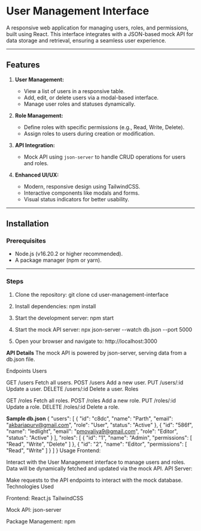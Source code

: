 # **User Management Interface**

A responsive web application for managing users, roles, and permissions, built using React. This interface integrates with a JSON-based mock API for data storage and retrieval, ensuring a seamless user experience.

---

## **Features**

1. **User Management:**
   - View a list of users in a responsive table.
   - Add, edit, or delete users via a modal-based interface.
   - Manage user roles and statuses dynamically.

2. **Role Management:**
   - Define roles with specific permissions (e.g., Read, Write, Delete).
   - Assign roles to users during creation or modification.

3. **API Integration:**
   - Mock API using `json-server` to handle CRUD operations for users and roles.

4. **Enhanced UI/UX:**
   - Modern, responsive design using TailwindCSS.
   - Interactive components like modals and forms.
   - Visual status indicators for better usability.

---

## **Installation**

### Prerequisites
- Node.js (v16.20.2 or higher recommended).
- A package manager (npm or yarn).

---

### **Steps**

1. Clone the repository:
   git clone <repository-url>
   cd user-management-interface

2. Install dependencies:
npm install

3. Start the development server:
npm start

4. Start the mock API server:
npx json-server --watch db.json --port 5000

5. Open your browser and navigate to:
http://localhost:3000


**API Details**
The mock API is powered by json-server, serving data from a db.json file.

Endpoints
Users

GET /users
Fetch all users.
POST /users
Add a new user.
PUT /users/:id
Update a user.
DELETE /users/:id
Delete a user.
Roles

GET /roles
Fetch all roles.
POST /roles
Add a new role.
PUT /roles/:id
Update a role.
DELETE /roles/:id
Delete a role.


**Sample db.json**
{
  "users": [
    {
      "id": "c8dc",
      "name": "Parth",
      "email": "akbariapurv@gmail.com",
      "role": "User",
      "status": "Active"
    },
    {
      "id": "586f",
      "name": "ledlight",
      "email": "pmovaliya9@gmail.com",
      "role": "Editor",
      "status": "Active"
    }
  ],
  "roles": [
    {
      "id": "1",
      "name": "Admin",
      "permissions": [
        "Read",
        "Write",
        "Delete"
      ]
    },
    {
      "id": "2",
      "name": "Editor",
      "permissions": [
        "Read",
        "Write"
      ]
    }
  ]
}
Usage
Frontend:

Interact with the User Management interface to manage users and roles.
Data will be dynamically fetched and updated via the mock API.
API Server:

Make requests to the API endpoints to interact with the mock database.
Technologies Used

Frontend:
React.js
TailwindCSS

Mock API:
json-server

Package Management:
npm
